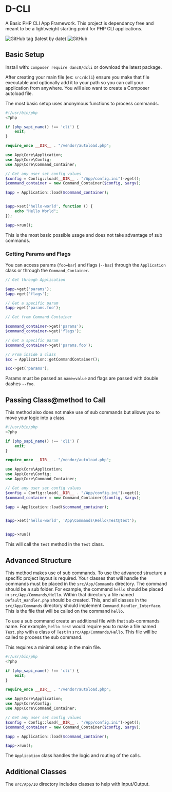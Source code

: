 # D-CLI

A Basic PHP CLI App Framework. This project is dependancy free and meant to be a lightweight starting point for PHP CLI applications.

![GitHub tag (latest by date)](https://img.shields.io/github/v/tag/dpcobb/d-cli) ![GitHub](https://img.shields.io/github/license/dpcobb/d-cli)

## Basic Setup

Install with: ```composer require danc0/dcli``` or download the latest package.

After creating your main file (ex: ``src/dcli``) ensure you make that file executable and optionally add it to your path so you can call your application from anywhere. You will also want to create a Composer autoload file.

The most basic setup uses anonymous functions to process commands.

```php
#!/usr/bin/php
<?php

if (php_sapi_name() !== 'cli') {
    exit;
}

require_once __DIR__ . "/vendor/autoload.php";

use App\Core\Application;
use App\Core\Config;
use App\Core\Command_Container;

// Get any user set config values
$config = Config::load(__DIR__ . "/App/config.ini")->get();
$command_container = new Command_Container($config, $argv);

$app = Application::load($command_container);


$app->set('hello-world', function () {
    echo "Hello World";
});

$app->run();

```

This is the most basic possible usage and does not take advantage of sub commands.

### Getting Params and Flags

You can access params (```foo=bar```) and flags (```--baz```) through the ```Application``` class or through the ```Command_Container```.

```php
// Get through Application

$app->get('params');
$app->get('flags');

// Get a specific param
$app->get('params.foo');

// Get from Command Container

$command_container->get('params');
$command_container->get('flags');

// Get a specific param
$command_container->get('params.foo');

// From inside a class
$cc = Application::getCommandContainer();

$cc->get('params');

```

Params must be passed as ```name=value``` and flags are passed with double dashes ```--foo```.

## Passing Class@method to Call

This method also does not make use of sub commands but allows you to move your logic into a class.

```php
#!/usr/bin/php
<?php

if (php_sapi_name() !== 'cli') {
    exit;
}

require_once __DIR__ . "/vendor/autoload.php";

use App\Core\Application;
use App\Core\Config;
use App\Core\Command_Container;

// Get any user set config values
$config = Config::load(__DIR__ . "/App/config.ini")->get();
$command_container = new Command_Container($config, $argv);

$app = Application::load($command_container);


$app->set('hello-world', 'App\Commands\Hello\Test@test');


$app->run()
```

This will call the ```test``` method in the ```Test``` class.

## Advanced Structure

This method makes use of sub commands. To use the advanced structure a specific project layout is required. Your classes that will handle the commands must be placed in the ```src/App/Commands``` directory. The command should be a sub folder. For example, the command ```hello``` should be placed in ```src/App/Commands/Hello```. Within that directory a file named ```Default_Handler.php``` should be created. This, and all classes in the ```src/App/Commands``` directory should implement ```Command_Handler_Interface```. This is the file that will be called on the command ```hello```.

To use a sub command create an additional file with that sub-commands name. For example, ```hello test``` would require you to make a file named ```Test.php``` with a class of ```Test``` in ```src/App/Commands/Hello```. This file will be called to process the sub command.

This requires a minimal setup in the main file.

```php
#!/usr/bin/php
<?php

if (php_sapi_name() !== 'cli') {
    exit;
}

require_once __DIR__ . "/vendor/autoload.php";

use App\Core\Application;
use App\Core\Config;
use App\Core\Command_Container;

// Get any user set config values
$config = Config::load(__DIR__ . "/App/config.ini")->get();
$command_container = new Command_Container($config, $argv);

$app = Application::load($command_container);

$app->run();
```
The ```Application``` class handles the logic and routing of the calls.

## Additional Classes

The ```src/App/IO``` directory includes classes to help with Input/Output.
